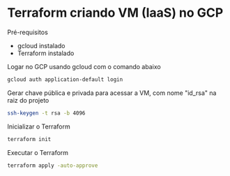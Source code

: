# Terraform criando VM (IaaS) no GCP

Pré-requisitos

- gcloud instalado
- Terraform instalado

Logar no GCP usando gcloud com o comando abaixo

```sh
gcloud auth application-default login
```

Gerar chave pública e privada para acessar a VM, com nome "id_rsa" na raiz do projeto

```sh
ssh-keygen -t rsa -b 4096
```

Inicializar o Terraform

```sh
terraform init
```

Executar o Terraform

```sh
terraform apply -auto-approve
```
